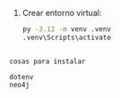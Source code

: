 1. Crear entorno virtual:
   ```bash
   py -3.12 -m venv .venv
   .venv\Scripts\activate
````

cosas para instalar 

dotenv
neo4j
